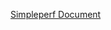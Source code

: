 [Simpleperf Document](https://android.googlesource.com/platform/system/extras/+/master/simpleperf/README.md)
